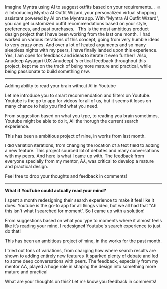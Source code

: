 Imagine Myntra using AI to suggest outfits based on your requirements...  🔥🔥
Introducing Myntra AI Outfit Wizard, your personalized virtual shopping assistant powered by AI on the Myntra app. With "Myntra AI Outfit Wizard", you can get customized outfit recommendations based on your style, preferences, and past purchases.  
This is the most ambitious product design project that I have been working from the last one month. 
I had worked on various iterations of this concept, going from very humble ideas to very crazy ones. And over a lot of heated arguments and so many sleepless nights with my peers, I have finally landed upon this experience.  Yes, I am open for feedback and ideas to iterate it even further!  Also, Anudeep Ayyagari (UX Anudeep) 's critical feedback throughout this project, kept me on the track of being more mature and practical, while being passionate to build something new.

---

Adding ability to read your brain without AI in Youtube

Let me introduce you to smart recommendation and filters on Youtube. Youtube is the go to app for videos for all of us, but it seems it loses on many chance to help you find what you need.

From suggestion based on what you type, to reading you brain sometimes, Youtube might be able to do it, All the thorugh the current search experience.

This has been a ambitious project of mine, in works from last month.

I did variation iterations, from changing the location of a text field to adding a new feature. This project sourced lot of debates and many conversations with my peers. And here is what I came up with. The feedback from everyone specially from my mentor, AA, was critical to develop a mature and practical design.

Feel free to drop your thoughts and feedback in comments!

---

**What if YouTube could actually read your mind?** 

I spent a month redesigning their search experience to make it feel like it does. Youtube is the go-to app for all things video, but we all had that
"Ah this isn't what I searched for moment". So I came up with a solution!

From suggestions based on what you type to moments where it almost feels like it’s reading your mind, I redesigned Youtube's search experience to just do that!

This has been an ambitious project of mine, in the works for the past month.

I tried out tons of variations, from changing how where search results are shown to adding entirely new features. It sparked plenty of debate and led to some deep conversations with peers. The feedback, especially from my mentor AA, played a huge role in shaping the design into something more mature and practical

What are your thoughts on this? Let me know you feedback in comments!